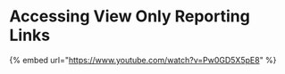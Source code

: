 # Accessing View Only Reporting Links

{% embed url="https://www.youtube.com/watch?v=Pw0GD5X5pE8" %}
